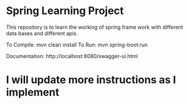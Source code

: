 # Spring Learning Project
This repository is to learn the working of spring frame work with different data bases and different apis.

To Compile: mvn clean install
To Run:     mvn spring-boot:run

Documentation: http://localhost:8080/swagger-ui.html

# I will update more instructions as I implement
